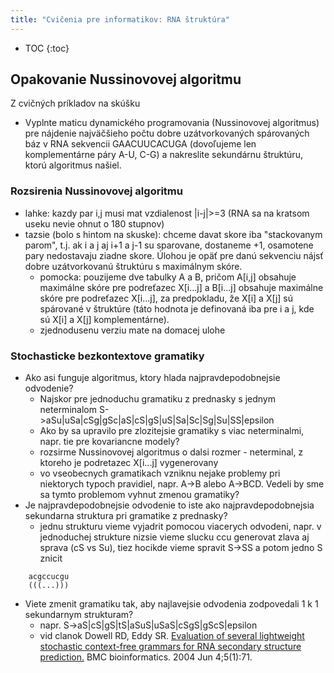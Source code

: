 ```yaml
---
title: "Cvičenia pre informatikov: RNA štruktúra"
---
```


* TOC
{:toc}



## Opakovanie Nussinovovej algoritmu

Z cvičných príkladov na skúšku

  - Vyplnte maticu dynamického programovania (Nussinovovej algoritmus)
    pre nájdenie najväčšieho počtu dobre uzátvorkovaných spárovaných báz
    v RNA sekvencii GAACUUCACUGA (dovoľujeme len komplementárne páry
    A-U, C-G) a nakreslite sekundárnu štruktúru, ktorú algoritmus
    našiel.

### Rozsirenia Nussinovovej algoritmu

  - lahke: kazdy par i,j musi mat vzdialenost |i-j|\>=3 (RNA sa na
    kratsom useku nevie ohnut o 180 stupnov)
  - tazsie (bolo s hintom na skuske): chceme davat skore iba
    "stackovanym parom", t.j. ak i a j aj i+1 a j-1 su sparovane,
    dostaneme +1, osamotene pary nedostavaju ziadne skore. Úlohou je
    opäť pre danú sekvenciu nájsť dobre uzátvorkovanú štruktúru s
    maximálnym skóre.
      - pomocka: pouzijeme dve tabulky A a B, pričom A\[i,j\] obsahuje
        maximálne skóre pre podreťazec X\[i...j\] a B\[i...j\] obsahuje
        maximálne skóre pre podreťazec X\[i...j\], za predpokladu, že
        X\[i\] a X\[j\] sú spárované v štruktúre (táto hodnota je
        definovaná iba pre i a j, kde sú X\[i\] a X\[j\]
        komplementárne).
      - zjednodusenu verziu mate na domacej ulohe

### Stochasticke bezkontextove gramatiky

  - Ako asi funguje algoritmus, ktory hlada najpravdepodobnejsie
    odvodenie?
      - Najskor pre jednoduchu gramatiku z prednasky s jednym neterminalom S-\>aSu|uSa|cSg|gSc|aS|cS|gS|uS|Sa|Sc|Sg|Su|SS|epsilon
      - Ako by sa upravilo pre zlozitejsie gramatiky s viac neterminalmi, napr. tie pre kovariancne modely?
      - rozsirme Nussinovovej algoritmus o dalsi rozmer - neterminal, z
        ktoreho je podretazec X\[i...j\] vygenerovany
      - vo vseobecnych gramatikach vzniknu nejake problemy pri niektorych typoch pravidiel, napr. A-\>B alebo A-\>BCD. Vedeli by sme sa tymto problemom vyhnut zmenou gramatiky?
  - Je najpravdepodobnejsie odvodenie to iste ako najpravdepodobnejsia
    sekundarna struktura pri gramatike z prednasky?
      - jednu strukturu vieme vyjadrit pomocou viacerych odvodeni, napr.
        v jednoduchej strukture nizsie vieme slucku ccu generovat zlava
        aj sprava (cS vs Su), tiez hocikde vieme spravit S-\>SS a potom
        jedno S znicit
```
    acgccucgu
    (((...)))
```
  - Viete zmenit gramatiku tak, aby najlavejsie odvodenia zodpovedali 1
    k 1 sekundarnym strukturam?
      - napr. S-\>aS|cS|gS|tS|aSuS|uSaS|cSgS|gScS|epsilon
      - vid clanok Dowell RD, Eddy SR. [Evaluation of several lightweight
        stochastic context-free grammars for RNA secondary structure
        prediction.](https://bmcbioinformatics.biomedcentral.com/articles/10.1186/1471-2105-5-71) BMC bioinformatics. 2004 Jun 4;5(1):71.
